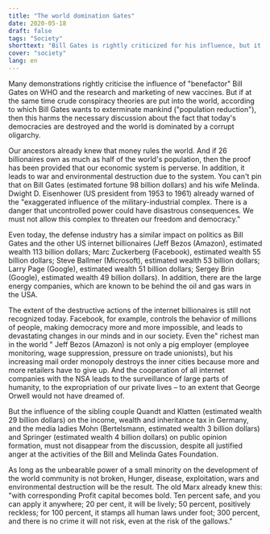```yaml
---
title: "The world domination Gates"
date: 2020-05-18
draft: false
tags: "Society"
shorttext: "Bill Gates is rightly criticized for his influence, but it's a little confused to think he wants to exterminate us all!"
cover: "society"
lang: en
---
```


Many demonstrations rightly criticise the influence of "benefactor" Bill Gates on WHO and the research and marketing of new vaccines. But if at the same time crude conspiracy theories are put into the world, according to which Bill Gates wants to exterminate mankind ("population reduction"), then this harms the necessary discussion about the fact that today's democracies are destroyed and the world is dominated by a corrupt oligarchy.

Our ancestors already knew that money rules the world. And if 26 billionaires own as much as half of the world's population, then the proof has been provided that our economic system is perverse. In addition, it leads to war and environmental destruction due to the system. You can't pin that on Bill Gates (estimated fortune 98 billion dollars) and his wife Melinda. Dwight D. Eisenhower (US president from 1953 to 1961) already warned of the "exaggerated influence of the military-industrial complex. There is a danger that uncontrolled power could have disastrous consequences. We must not allow this complex to threaten our freedom and democracy."

Even today, the defense industry has a similar impact on politics as Bill Gates and the other US internet billionaires (Jeff Bezos (Amazon), estimated wealth 113 billion dollars; Marc Zuckerberg (Facebook), estimated wealth 55 billion dollars; Steve Ballmer (Microsoft), estimated wealth 53 billion dollars; Larry Page (Google), estimated wealth 51 billion dollars; Sergey Brin (Google), estimated wealth 49 billion dollars). In addition, there are the large energy companies, which are known to be behind the oil and gas wars in the USA.

The extent of the destructive actions of the internet billionaires is still not recognized today. Facebook, for example, controls the behavior of millions of people, making democracy more and more impossible, and leads to devastating changes in our minds and in our society. Even the" richest man in the world " Jeff Bezos (Amazon) is not only a pig employer (employee monitoring, wage suppression, pressure on trade unionists), but his increasing mail order monopoly destroys the inner cities because more and more retailers have to give up. And the cooperation of all internet companies with the NSA leads to the surveillance of large parts of humanity, to the expropriation of our private lives – to an extent that George Orwell would not have dreamed of.

But the influence of the sibling couple Quandt and Klatten (estimated wealth 29 billion dollars) on the income, wealth and inheritance tax in Germany, and the media ladies Mohn (Bertelsmann, estimated wealth 3 billion dollars) and Springer (estimated wealth 4 billion dollars) on public opinion formation, must not disappear from the discussion, despite all justified anger at the activities of the Bill and Melinda Gates Foundation.

As long as the unbearable power of a small minority on the development of the world community is not broken, Hunger, disease, exploitation, wars and environmental destruction will be the result. The old Marx already knew this: "with corresponding Profit capital becomes bold. Ten percent safe, and you can apply it anywhere; 20 per cent, it will be lively; 50 percent, positively reckless; for 100 percent, it stamps all human laws under foot; 300 percent, and there is no crime it will not risk, even at the risk of the gallows."
